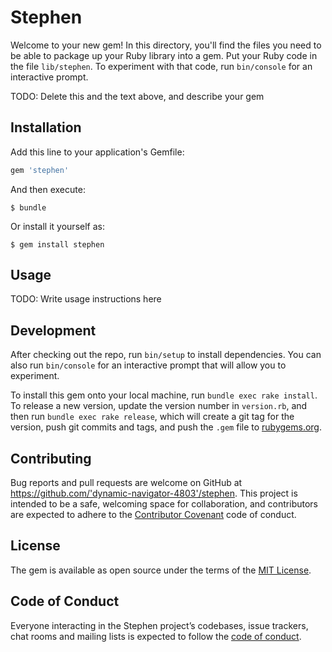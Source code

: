 # Stephen

Welcome to your new gem! In this directory, you'll find the files you need to be able to package up your Ruby library into a gem. Put your Ruby code in the file `lib/stephen`. To experiment with that code, run `bin/console` for an interactive prompt.

TODO: Delete this and the text above, and describe your gem

## Installation

Add this line to your application's Gemfile:

```ruby
gem 'stephen'
```

And then execute:

    $ bundle

Or install it yourself as:

    $ gem install stephen

## Usage

TODO: Write usage instructions here

## Development

After checking out the repo, run `bin/setup` to install dependencies. You can also run `bin/console` for an interactive prompt that will allow you to experiment.

To install this gem onto your local machine, run `bundle exec rake install`. To release a new version, update the version number in `version.rb`, and then run `bundle exec rake release`, which will create a git tag for the version, push git commits and tags, and push the `.gem` file to [rubygems.org](https://rubygems.org).

## Contributing

Bug reports and pull requests are welcome on GitHub at https://github.com/'dynamic-navigator-4803'/stephen. This project is intended to be a safe, welcoming space for collaboration, and contributors are expected to adhere to the [Contributor Covenant](http://contributor-covenant.org) code of conduct.

## License

The gem is available as open source under the terms of the [MIT License](https://opensource.org/licenses/MIT).

## Code of Conduct

Everyone interacting in the Stephen project’s codebases, issue trackers, chat rooms and mailing lists is expected to follow the [code of conduct](https://github.com/'dynamic-navigator-4803'/stephen/blob/master/CODE_OF_CONDUCT.md).
